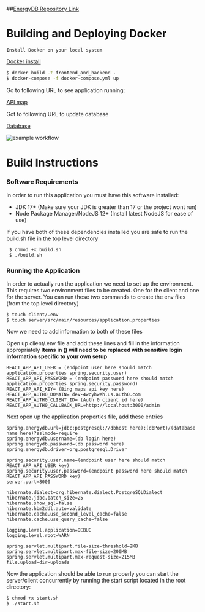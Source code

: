 ##[EnergyDB Repository Link](https://github.com/cs481-ekh/s22-energy/actions/workflows/github-actions.yml/badge.svg)

# Building and Deploying Docker 
    Install Docker on your local system
[Docker install](https://docs.docker.com/get-docker/)

```bash
$ docker build -t frontend_and_backend .
$ docker-compose -f docker-compose.yml up
```

Go to following URL to see application running:
    
[API map](http://localhost:3000/)

Got to following URL to update database

[Database](http://locahost:8080/)

![example workflow](https://github.com/cs481-ekh/s22-energy/actions/workflows/github-actions.yml/badge.svg)

# Build Instructions
### Software Requirements
<p>
In order to run this application you must have this software installed:
</p>

- JDK 17+ (Make sure your JDK is greater than 17 or the project wont run)
- Node Package Manager/NodeJS 12+ (Install latest NodeJS for ease of use)

<p>
If you have both of these dependencies installed you are safe to run the build.sh file in the top level directory
</p>

```
 $ chmod +x build.sh 
 $ ./build.sh
 ```
### Running the Application

<p>In order to actually run the application we need to set up the environment. This requires two environment files to be created. One for the client and one for the server. You can run these two commands to create the env files (from the top level directory)
</p>

```
$ touch client/.env
$ touch server/src/main/resources/application.properties
```

Now we need to add information to both of these files

Open up client/.env file and add these lines and fill in the information appropriately
**Items in () will need to be replaced with sensitive login information
specific to your own setup**

```
REACT_APP_API_USER = (endpoint user here should match application.properties spring.security.user)
REACT_APP_API_PASSWORD = (endpoint password here should match application.properties spring.security.password)
REACT_APP_API_KEY= (Bing maps api key here)
REACT_APP_AUTH0_DOMAIN= dev-4wcyhweh.us.auth0.com
REACT_APP_AUTH0_CLIENT_ID= (Auth 0 client id here)
REACT_APP_AUTH0_CALLBACK_URL=http://localhost:3000/admin
```

Next open up the application.properties file, add these entries

```
spring.energydb.url=jdbc:postgresql://dbhost here):(dbPort)/(database name here)?sslmode=require
spring.energydb.username=(db login here)
spring.energydb.password=(db password here)
spring.energydb.driver=org.postgresql.Driver

spring.security.user.name=(endpoint user here should match REACT_APP_API_USER key)
spring.security.user.password=(endpoint password here should match REACT_APP_API_PASSWORD key)
server.port=8000

hibernate.dialect=org.hibernate.dialect.PostgreSQLDialect
hibernate.jdbc.batch_size=25
hibernate.show_sql=false
hibernate.hbm2ddl.auto=validate
hibernate.cache.use_second_level_cache=false
hibernate.cache.use_query_cache=false

logging.level.application=DEBUG
logging.level.root=WARN

spring.servlet.multipart.file-size-threshold=2KB
spring.servlet.multipart.max-file-size=200MB
spring.servlet.multipart.max-request-size=215MB
file.upload-dir=uploads
```

Now the application should be able to run properly you can start
the server/client concurrently by running the start script located in 
the root directory:

```
$ chmod +x start.sh
$ ./start.sh
```
